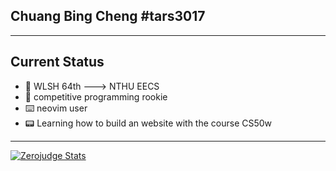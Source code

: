 ## Chuang Bing Cheng #tars3017
---
## Current Status
* :notebook: WLSH 64th ---> NTHU EECS
* :rocket: competitive programming rookie
* :keyboard: neovim user
* :pager: Learning how to build an website with the course CS50w
---
[![Zerojudge Stats](https://zj-query-0.herokuapp.com/user?account=pclh&name=tars3017)](https://github.com/jason810496/Zerojudge-stats)
<!--
**tars3017/tars3017** is a ✨ _special_ ✨ repository because its `README.md` (this file) appears on your GitHub profile.

Here are some ideas to get you started:

- 🔭 I’m currently working on ...
- 🌱 I’m currently learning ...
- 👯 I’m looking to collaborate on ...
- 🤔 I’m looking for help with ...
- 💬 Ask me about ...
- 📫 How to reach me: ...
- 😄 Pronouns: ...
- ⚡ Fun fact: ...

-->

